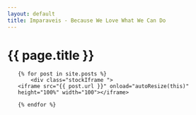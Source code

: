 ```yaml
---
layout: default
title: Imparaveis - Because We Love What We Can Do
---
```

<h1>{{ page.title }}</h1>
<ul class="posts">

	{% for post in site.posts %}
		<div class="stockIframe ">
    <iframe src="{{ post.url }}" onload="autoResize(this)" height="100%" width="100"></iframe> 
</div>

<style>
   html,body { height: 100% }
   .stockIframe {  width:100%; height:100%; }
   .stockIframe iframe {  width:100%; height:100%; border:0;overflow:hidden }
</style>

<script>
   function autoResize(i) {
     var iframeHeight=
     (i).contentWindow.document.body.scrollHeight;
     (i).height=iframeHeight+20;
   }
</script>

	{% endfor %}
</ul>
